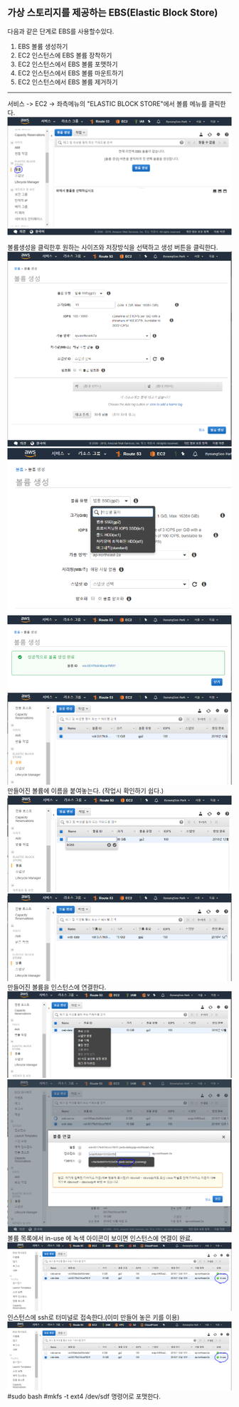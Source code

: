 **가상 스토리지를 제공하는 EBS(Elastic Block Store)** 
-----

다음과 같은 단계로 EBS를 사용할수있다.


1. EBS 볼륨 생성하기
2. EC2 인스턴스에 EBS 볼륨 장착하기
3. EC2 인스턴스에서 EBS 볼륨 포맷하기
4. EC2 인스턴스에서 EBS 볼륨 마운트하기
5. EC2 인스턴스에서 EBS 볼륨 제거하기


-----
서비스 -> EC2 -> 좌측메뉴의 "ELASTIC BLOCK STORE"에서 볼륨 메뉴를 클릭한다.
![메뉴](https://github.com/dockerdongjin/aws-network-examples/blob/master/case9/images/img00.png)

볼륨생성을 클릭한후 원하는 사이즈와 저장방식을 선택하고 생성 버튼을 클릭한다.
![메뉴](https://github.com/dockerdongjin/aws-network-examples/blob/master/case9/images/img01.png)
![메뉴](https://github.com/dockerdongjin/aws-network-examples/blob/master/case9/images/img02.png)
![메뉴](https://github.com/dockerdongjin/aws-network-examples/blob/master/case9/images/img03.png)
![메뉴](https://github.com/dockerdongjin/aws-network-examples/blob/master/case9/images/img04.png)
만들어진 볼륨에 이름을 붙여놓는다. (작업시 확인하기 쉽다.)
![메뉴](https://github.com/dockerdongjin/aws-network-examples/blob/master/case9/images/img05.png)
![메뉴](https://github.com/dockerdongjin/aws-network-examples/blob/master/case9/images/img06.png)
만들어진 볼륨을 인스턴스에 연결한다.
![메뉴](https://github.com/dockerdongjin/aws-network-examples/blob/master/case9/images/img07.png)
![메뉴](https://github.com/dockerdongjin/aws-network-examples/blob/master/case9/images/img08.png)
볼륨 목록에서 in-use 에 녹색 아이콘이 보이면 인스턴스에 연결이 완료.
![메뉴](https://github.com/dockerdongjin/aws-network-examples/blob/master/case9/images/img09.png)
인스턴스에 ssh로 터미널로 접속한다.(이미 만들어 놓은 키를 이용)
![메뉴](https://github.com/dockerdongjin/aws-network-examples/blob/master/case9/images/img09.png)
#sudo bash
#mkfs -t ext4 /dev/sdf
명령어로 포맷한다.


